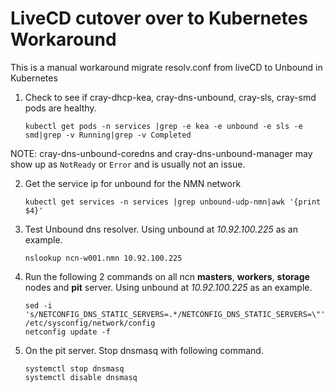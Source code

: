 # LiveCD cutover over to Kubernetes Workaround
This is a manual workaround migrate resolv.conf from liveCD to Unbound in Kubernetes

1. Check to see if cray-dhcp-kea, cray-dns-unbound,  cray-sls, cray-smd pods are healthy.

   ```
   kubectl get pods -n services |grep -e kea -e unbound -e sls -e smd|grep -v Running|grep -v Completed
   ```
NOTE: cray-dns-unbound-coredns and cray-dns-unbound-manager may show up as `NotReady` or `Error` and is usually not an issue. 
  

2. Get the service ip for unbound for the NMN network

   ```
   kubectl get services -n services |grep unbound-udp-nmn|awk '{print $4}'
   ```
3. Test Unbound dns resolver. Using unbound at _10.92.100.225_ as an example.
   ```
   nslookup ncn-w001.nmn 10.92.100.225
   ```
4. Run the following 2 commands on all ncn **masters**, **workers**, **storage** nodes and **pit** server. 
Using unbound at _10.92.100.225_ as an example.

   ```
   sed -i 's/NETCONFIG_DNS_STATIC_SERVERS=.*/NETCONFIG_DNS_STATIC_SERVERS=\"'"10.92.100.225"'\"/' /etc/sysconfig/network/config
   netconfig update -f
   ```
5. On the pit server.  Stop dnsmasq with following command.
   ```
   systemctl stop dnsmasq
   systemctl disable dnsmasq
   ```
